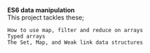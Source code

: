 **ES6 data manipulation**  
This project tackles these;  

    How to use map, filter and reduce on arrays  
    Typed arrays  
    The Set, Map, and Weak link data structures  

